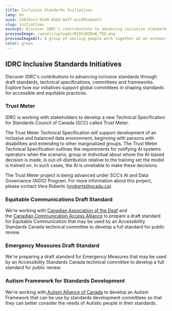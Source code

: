 ```yaml
---
title: Inclusive Standards Initiatives
lang: en
uuid: 22635ec3-6240-4bb6-8e37-acc891a6aaf2
slug: initiatives
excerpt: Discover IDRC's contributions to advancing inclusive standards through draft standards, technical specifications, committees and frameworks. Explore how our initiatives support global committees in shaping standards for accessible and equitable practices.
previewImage: /assets/uploads/BIG%20IDeA_TED.png
previewImageAlt: A group of smiling people work together at an outdoor booth, one person is using a wheelchair.
color: green
---
```

## IDRC Inclusive Standards Initiatives

Discover IDRC's contributions to advancing inclusive standards through draft standards, technical specifications, committees and frameworks. Explore how our initiatives support global committees in shaping standards for accessible and equitable practices.

### Trust Meter

IDRC is working with stakeholders to develop a new Technical Specification for Standards Council of Canada (SCC) called Trust Meter.

The Trust Meter Technical Specification will support development of an inclusive and balanced data environment, beginning with persons with disabilities and extending to other marginalized groups. The Trust Meter Technical Specification outlines the requirements for notifying AI systems operators when the scenario, group or individual about whom the AI-based decision is made, is out-of-distribution relative to the training set the model is trained on. In such cases, the AI is unreliable to make these decisions.

The Trust Meter project is being advanced under SCC’s AI and Data Governance (AIDG) Program. For more information about this project, please contact Vera Roberts ([vroberts@ocadu.ca](mailto:vroberts@ocadu.ca)).

### Equitable Communications Draft Standard

We're working with [Canadian Association of the Deaf](https://cad-asc.ca/) and the [Canadian Communication Access Alliance](https://www.cdacanada.com/) to prepare a draft standard for Equitable Communication that may be used by an Accessibility Standards Canada technical committee to develop a full standard for public review. 

### Emergency Measures Draft Standard

We're preparing a draft standard for Emergency Measures that may be used by an Accessibility Standards Canada technical committee to develop a full standard for public review. 

### Autism Framework for Standards Development

We're working with[ Autism Alliance of Canada](https://autismalliance.ca/) to develop an Autism Framework that can be use by standards development committees so that they can better consider the needs of Autistic people in their standards.
